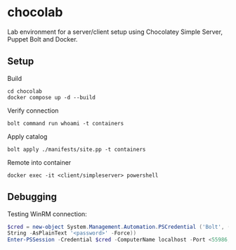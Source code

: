 # chocolab

Lab environment for a server/client setup using Chocolatey Simple Server, Puppet Bolt and Docker.

## Setup

Build

```
cd chocolab
docker compose up -d --build
```

Verify connection

```
bolt command run whoami -t containers
```

Apply catalog

```
bolt apply ./manifests/site.pp -t containers
```

Remote into container

```
docker exec -it <client/simpleserver> powershell
```

## Debugging

Testing WinRM connection:

```powershell
$cred = new-object System.Management.Automation.PSCredential ('Bolt', (ConvertTo-Secure
String -AsPlainText '<password>' -Force))
Enter-PSSession -Credential $cred -ComputerName localhost -Port <55986, 55987> -Authentication Basic -UseSSL -SessionOption (New-PSSessionOption -SkipCACheck -SkipCNCheck)
```
